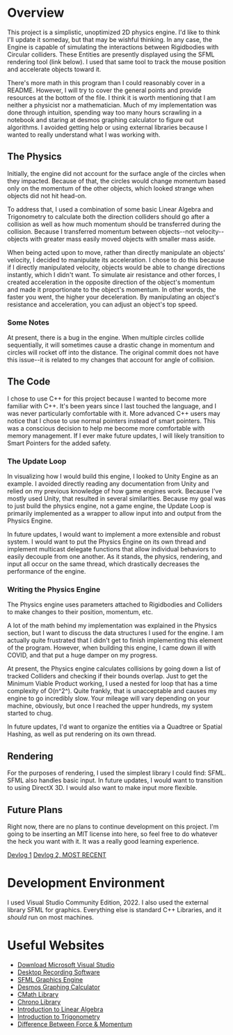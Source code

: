 # Overview

This project is a simplistic, unoptimized 2D physics engine. I'd like to think I'll update it someday, but that may be wishful thinking. In any case, the Engine is capable of simulating the interactions between Rigidbodies with Circular colliders. These Entities are presently displayed using the SFML rendering tool (link below). I used that same tool to track the mouse position and accelerate objects toward it.

There's more math in this program than I could reasonably cover in a README. However, I will try to cover the general points and provide resources at the bottom of the file. I think it is worth mentioning that I am neither a physicist nor a mathematician. Much of my implementation was done through intuition, spending way too many hours scrawling in a notebook and staring at desmos graphing calculator to figure out algorithms. I avoided getting help or using external libraries because I wanted to really understand what I was working with.

## The Physics

Initially, the engine did not account for the surface angle of the circles when they impacted. Because of that, the circles would change momentum based only on the momentum of the other objects, which looked strange when objects did not hit head-on.

To address that, I used a combination of some basic Linear Algebra and Trigonometry to calculate both the direction colliders should go after a collision as well as how much momentum should be transferred during the collision. Because I transferred momentum between objects--not velocity--objects with greater mass easily moved objects with smaller mass aside.

When being acted upon to move, rather than directly manipulate an objects' velocity, I decided to manipulate its acceleration. I chose to do this because if I directly manipulated velocity, objects would be able to change directions instantly, which I didn't want. To simulate air resistance and other forces, I created acceleration in the opposite direction of the object's momentum and made it proportionate to the object's momentum. In other words, the faster you went, the higher your deceleration. By manipulating an object's resistance and acceleration, you can adjust an object's top speed.

### Some Notes
At present, there is a bug in the engine. When multiple circles collide sequentially, it will sometimes cause a drastic change in momentum and circles will rocket off into the distance. The original commit does not have this issue--it is related to my changes that account for angle of collision.

## The Code
I chose to use C++ for this project because I wanted to become more familiar with C++. It's been years since I last touched the language, and I was never particularly comfortable with it. More advanced C++ users may notice that I chose to use normal pointers instead of smart pointers. This was a conscious decision to help me become more comfortable with memory management. If I ever make future updates, I will likely transition to Smart Pointers for the added safety.

### The Update Loop
In visualizing how I would build this engine, I looked to Unity Engine as an example. I avoided directly reading any documentation from Unity and relied on my previous knowledge of how game engines work. Because I've mostly used Unity, that resulted in several similarities. Because my goal was to just build the physics engine, not a game engine, the Update Loop is primarily implemented as a wrapper to allow input into and output from the Physics Engine.

In future updates, I would want to implement a more extensible and robust system. I would want to put the Physics Engine on its own thread and implement multicast delegate functions that allow individual behaviors to easily decouple from one another. As it stands, the physics, rendering, and input all occur on the same thread, which drastically decreases the performance of the engine.

### Writing the Physics Engine
The Physics engine uses parameters attached to Rigidbodies and Colliders to make changes to their position, momentum, etc.

A lot of the math behind my implementation was explained in the Physics section, but I want to discuss the data structures I used for the engine. I am actually quite frustrated that I didn't get to finish implementing this element of the program. However, when building this engine, I came down ill with COVID, and that put a huge damper on my progress.

At present, the Physics engine calculates collisions by going down a list of tracked Colliders and checking if their bounds overlap. Just to get the Minimum Viable Product working, I used a nested for loop that has a time complexity of O(n^2^). Quite frankly, that is unacceptable and causes my engine to go incredibly slow. Your mileage will vary depending on your machine, obviously, but once I reached the upper hundreds, my system started to chug.

In future updates, I'd want to organize the entities via a Quadtree or Spatial Hashing, as well as put rendering on its own thread.


## Rendering
For the purposes of rendering, I used the simplest library I could find: SFML. SFML also handles basic input. In future updates, I would want to transition to using DirectX 3D. I would also want to make input more flexible.

## Future Plans
Right now, there are no plans to continue development on this project. I'm going to be inserting an MIT license into here, so feel free to do whatever the heck you want with it. It was a really good learning experience.

[Devlog 1](https://youtu.be/cmqum40pnyY)
[Devlog 2, MOST RECENT](https://youtu.be/q5J7m5Crb_g)

# Development Environment

I used Visual Studio Community Edition, 2022. I also used the external library SFML for graphics. Everything else is standard C++ Libraries, and it *should* run on most machines.

# Useful Websites

* [Download Microsoft Visual Studio](https://visualstudio.microsoft.com/)
* [Desktop Recording Software](https://obsproject.com/)
* [SFML Graphics Engine](https://www.sfml-dev.org/index.php)
* [Desmos Graphing Calculator](https://www.desmos.com/calculator)
* [CMath Library](https://cplusplus.com/reference/cmath/)
* [Chrono Library](https://cplusplus.com/reference/chrono/)
* [Introduction to Linear Algebra](https://math.mit.edu/~gs/linearalgebra/)
* [Introduction to Trigonometry](https://www.skillsyouneed.com/num/trigonometry.html)
* [Difference Between Force & Momentum](https://byjus.com/physics/difference-between-force-and-momentum/#:~:text=According%20to%20the%20second%20law,with%20the%20change%20in%20acceleration.)

